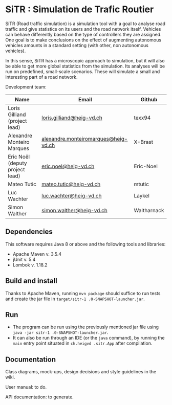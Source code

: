# SiTR : Simulation de Trafic Routier
SiTR (Road traffic simulation) is a simulation tool with a goal to analyse road traffic and give statistics on its users
and the road network itself. Vehicles can behave differently based on the type of controllers they are assigned. One
goal is to make conclusions on the effect of augmenting autonomous vehicles amounts in a standard setting (with other,
non autonomous vehicles).

In this sense, SiTR has a microscopic approach to simulation, but it will also be able to get more global statistics
from the simulation. Its analyses will be run on predefined, small-scale scenarios. These will simulate a small
and interesting part of a road network.

Development team:

| Name                                 | Email                                | Github      |
|--------------------------------------|--------------------------------------|-------------|
| Loris Gilliand (project lead)        | loris.gilliand@heig-vd.ch            | texx94      |
| Alexandre Monteiro Marques           | alexandre.monteiromarques@heig-vd.ch | X-Brast     |
| Eric Noël (deputy project lead)      | eric.noel@heig-vd.ch                 | Eric-Noel   |
| Mateo Tutic                          | mateo.tutic@heig-vd.ch               | mtutic      |
| Luc Wachter                          | luc.wachter@heig-vd.ch               | Laykel      |
| Simon Walther                        | simon.walther@heig-vd.ch             | Waltharnack |

## Dependencies
This software requires Java 8 or above and the following tools and libraries:

- Apache Maven v. 3.5.4
- jUnit v. 5.4
- Lombok v. 1.18.2

## Build and install
Thanks to Apache Maven, running `mvn package` should suffice to run tests and create the jar file in `target/sitr-1
.0-SNAPSHOT-launcher.jar`.

## Run
- The program can be run using the previously mentioned jar file using `java -jar sitr-1
.0-SNAPSHOT-launcher.jar`.
- It can also be run through an IDE (or the `java` command), by running the `main` entry point situated in `ch.heigvd
.sitr.App` after compilation.

## Documentation
Class diagrams, mock-ups, design decisions and style guidelines in the wiki.

User manual: to do.

API documentation: to generate.